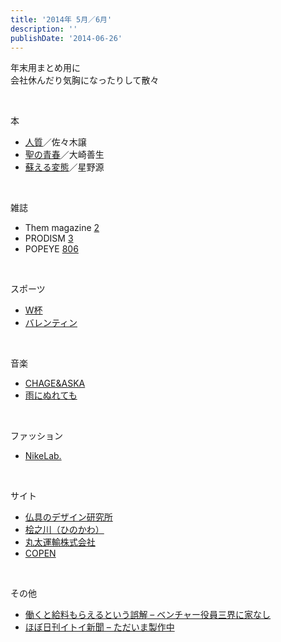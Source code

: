 ```yaml
---
title: '2014年 5月／6月'
description: ''
publishDate: '2014-06-26'
---
```


<p>年末用まとめ用に<br>
会社休んだり気胸になったりして散々</p>
<p>&nbsp;</p>
<p>本</p>
<ul>
<li><a href="http://www.amazon.co.jp/dp/4758438226/">人質</a>／佐々木譲</li>
<li><a href="http://www.amazon.co.jp/dp/4062734249">聖の青春</a>／大崎善生</li>
<li><a href="http://www.amazon.co.jp/dp/4838726619">蘇える変態</a>／星野源</li>
</ul>
<p>&nbsp;</p>
<p>雑誌</p>
<ul>
<li>Them magazine <a href="http://www.amazon.co.jp/dp/B00JV42NVU/">2</a></li>
<li>PRODISM <a href="http://www.amazon.co.jp/dp/B00K6N8VVQ/">3</a></li>
<li>POPEYE <a href="http://www.amazon.co.jp/dp/B00JMKHGX8/">806</a></li>
</ul>
<p>&nbsp;</p>
<p>スポーツ</p>
<ul>
<li><a href="http://blog.livedoor.jp/domesoccer/archives/52088331.html">W杯</a></li>
<li><a href="http://www.sanspo.com/baseball/images/20140624/swa14062420150004-p1.jpg">バレンティン</a></li>
</ul>
<p>&nbsp;</p>
<p>音楽</p>
<ul>
<li><a href="https://www.youtube.com/watch?v=bTTwJICE_bI">CHAGE&amp;ASKA</a></li>
<li><a href="https://www.youtube.com/watch?v=7kjIN5mEf44">雨にぬれても</a></li>
</ul>
<p>&nbsp;</p>
<p>ファッション</p>
<ul>
<li><a href="http://www.nike.com/us/en_us/c/nikelab">NikeLab.</a></li>
</ul>
<p>&nbsp;</p>
<p>サイト</p>
<ul>
<li><a href="http://butsugu-design.jp/">仏具のデザイン研究所</a></li>
<li><a href="http://www.hinokawa.com/">桧之川（ひのかわ）</a></li>
<li><a href="http://www.maruta.co.jp/">丸太運輸株式会社</a></li>
<li><a href="https://copen.jp/">COPEN</a></li>
</ul>
<p>&nbsp;</p>
<p>その他</p>
<ul>
<li><a href="http://d.hatena.ne.jp/grand_bishop/20140610/1402398947">働くと給料もらえるという誤解 – ベンチャー役員三界に家なし</a></li>
<li><a href="http://www.1101.com/pl/seisakuchu2007/statuses/187604">ほぼ日刊イトイ新聞 – ただいま製作中</a></li>
</ul>

